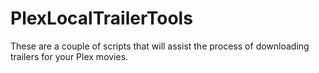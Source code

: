 # PlexLocalTrailerTools
These are a couple of scripts that will assist the process of downloading trailers for your Plex movies.
